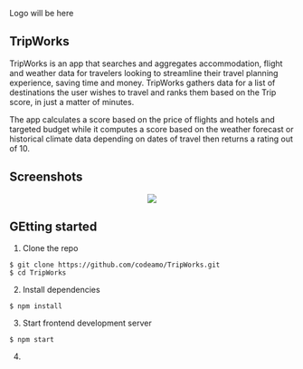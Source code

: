 Logo will be here


## TripWorks

TripWorks is an app that searches and aggregates accommodation, flight and weather data for travelers looking to streamline their travel planning experience, saving time and money. TripWorks gathers data for a list of destinations the user wishes to travel and ranks them based on the Trip score, in just a matter of minutes.

The app calculates a score based on the price of flights and hotels and targeted budget while it computes a score based on the weather forecast or historical climate data depending on dates of travel then returns a rating out of 10. 

## Screenshots

<p align="center">
  <img src="https://ibb.co/1GsCHTk" />
</p>

## GEtting started 

1. Clone the repo

```
$ git clone https://github.com/codeamo/TripWorks.git
$ cd TripWorks
```

2. Install dependencies
```
$ npm install
```

3. Start frontend development server
```
$ npm start
```

4. 



